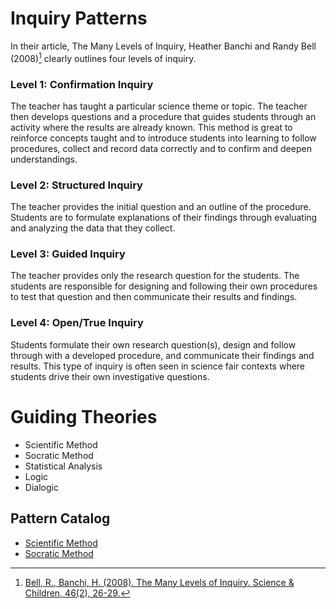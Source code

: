 # Inquiry Patterns


In their article, The Many Levels of Inquiry, Heather Banchi and Randy Bell (2008)[^1] clearly outlines four levels of inquiry.

### Level 1: Confirmation Inquiry
The teacher has taught a particular science theme or topic. The teacher then develops questions and a procedure that guides students through an activity where the results are already known. This method is great to reinforce concepts taught and to introduce students into learning to follow procedures, collect and record data correctly and to confirm and deepen understandings.

### Level 2: Structured Inquiry
The teacher provides the initial question and an outline of the procedure. Students are to formulate explanations of their findings through evaluating and analyzing the data that they collect.

### Level 3: Guided Inquiry
The teacher provides only the research question for the students. The students are responsible for designing and following their own procedures to test that question and then communicate their results and findings.

### Level 4: Open/True Inquiry
Students formulate their own research question(s), design and follow through with a developed procedure, and communicate their findings and results. This type of inquiry is often seen in science fair contexts where students drive their own investigative questions.
# Guiding Theories
-	Scientific Method
-	Socratic Method
-	Statistical Analysis
-	Logic
-	Dialogic

## Pattern Catalog
- [Scientific Method](./ScientificMethod.md)
- [Socratic Method](./SocraticMethod.md)

[^1]: [Bell, R., Banchi, H. (2008). The Many Levels of Inquiry. Science & Children, 46(2), 26-29.](https://www.michiganseagrant.org/lessons/wp-content/uploads/sites/3/2019/04/The-Many-Levels-of-Inquiry-NSTA-article.pdf)
